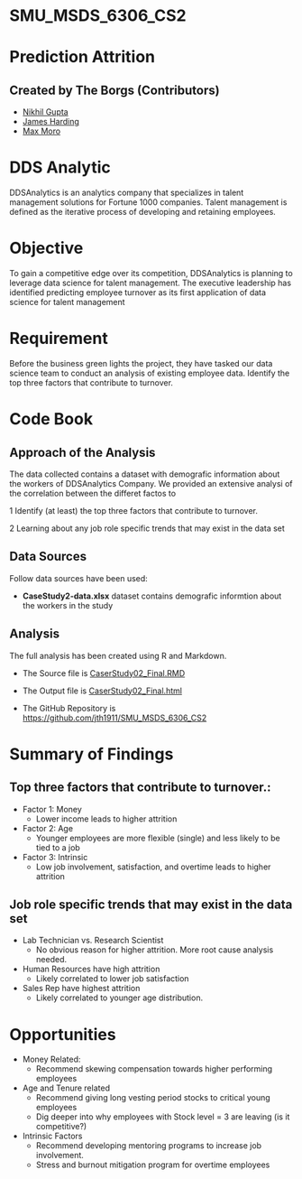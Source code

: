 # SMU_MSDS_6306_CS2


# Prediction Attrition

## Created by The Borgs (Contributors)
- [Nikhil Gupta](mailto:guptan@smu.edu)
- [James Harding](mailto:harding@smu.edu)
- [Max Moro](mailto:mmoro@smu.edu)

# DDS Analytic

DDSAnalytics is an analytics company that specializes in talent management solutions for Fortune 1000 companies.  Talent management is defined as the iterative process of developing and retaining employees.
 

# Objective 

To gain a competitive edge over its competition, DDSAnalytics is planning to leverage data science for talent management.  The executive leadership has identified predicting employee turnover as its first application of data science for talent management  

# Requirement

Before the business green lights the project, they have tasked our data science team to conduct an analysis of existing employee data.  Identify the top three factors that contribute to turnover. 

# Code Book 

## Approach of the Analysis

The data collected contains a dataset with demografic information about the workers of DDSAnalytics Company. We provided an extensive analysi of the correlation between the differet factos to 

1 Identify (at least) the top three factors that contribute to turnover. 

2 Learning about any job role specific trends that may exist in the data set 

## Data Sources

Follow data sources have been used:

- **CaseStudy2-data.xlsx** dataset contains demografic informtion about the workers in the study

## Analysis 

The full analysis has been created using R and Markdown. 

- The Source file is [CaserStudy02_Final.RMD](https://github.com/jth1911/SMU_MSDS_6306_CS2/blob/master/CaseStud02_Final.Rmd)

- The Output file is [CaserStudy02_Final.html](http://htmlpreview.github.io/?https://github.com/jth1911/SMU_MSDS_6306_CS2/blob/master/CaseStud02_Final.html)

- The GitHub Repository is https://github.com/jth1911/SMU_MSDS_6306_CS2 

# Summary of Findings

## Top three factors that contribute to turnover.:

- Factor 1: Money
    - Lower income leads to higher attrition
- Factor 2: Age
    - Younger employees are more flexible (single) and less likely to be tied to a job
- Factor 3: Intrinsic
    - Low job involvement, satisfaction, and overtime leads to higher attrition

## Job role specific trends that may exist in the data set 

- Lab Technician vs. Research Scientist
    - No obvious reason for higher attrition. More root cause analysis needed.
- Human Resources have high attrition
    - Likely correlated to lower job  satisfaction
- Sales Rep have highest attrition
    - Likely correlated to younger age distribution. 


# Opportunities

- Money Related:
    - Recommend skewing compensation towards higher performing employees 
- Age and Tenure related
    - Recommend giving long vesting  period stocks to critical young employees
    - Dig deeper into why employees with Stock level = 3 are leaving (is it competitive?)
- Intrinsic Factors
    - Recommend developing mentoring programs to increase job involvement.
    - Stress and burnout mitigation program for overtime employees



